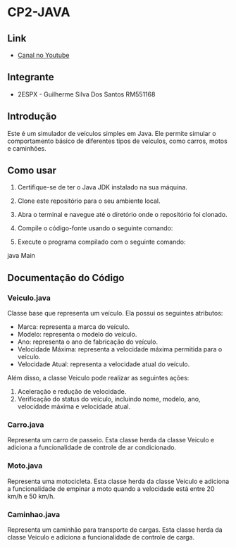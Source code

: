 # CP2-JAVA

## Link
- [Canal no Youtube](link_para_o_canal)

## Integrante
- 2ESPX - Guilherme Silva Dos Santos RM551168

## Introdução
Este é um simulador de veículos simples em Java. Ele permite simular o comportamento básico de diferentes tipos de veículos, como carros, motos e caminhões.

## Como usar
1. Certifique-se de ter o Java JDK instalado na sua máquina.
2. Clone este repositório para o seu ambiente local.
3. Abra o terminal e navegue até o diretório onde o repositório foi clonado.
4. Compile o código-fonte usando o seguinte comando:

5. Execute o programa compilado com o seguinte comando:


java Main


## Documentação do Código

### Veiculo.java
Classe base que representa um veículo. Ela possui os seguintes atributos:

- Marca: representa a marca do veículo.
- Modelo: representa o modelo do veículo.
- Ano: representa o ano de fabricação do veículo.
- Velocidade Máxima: representa a velocidade máxima permitida para o veículo.
- Velocidade Atual: representa a velocidade atual do veículo.

Além disso, a classe Veiculo pode realizar as seguintes ações:

1. Aceleração e redução de velocidade.
2. Verificação do status do veículo, incluindo nome, modelo, ano, velocidade máxima e velocidade atual.

### Carro.java
Representa um carro de passeio. Esta classe herda da classe Veiculo e adiciona a funcionalidade de controle de ar condicionado. 

### Moto.java
Representa uma motocicleta. Esta classe herda da classe Veiculo e adiciona a funcionalidade de empinar a moto quando a velocidade está entre 20 km/h e 50 km/h.

### Caminhao.java
Representa um caminhão para transporte de cargas. Esta classe herda da classe Veiculo e adiciona a funcionalidade de controle de carga.
